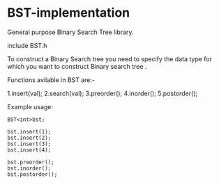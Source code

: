 # BST-implementation
General purpose Binary Search Tree library.

include BST.h

To construct a Binary Search tree you need to specify the data type for which you want to construct Binary search tree .

Functions avilable in BST are:-

1.insert(val);
2.search(val);
3.preorder();
4.inorder();
5.postorder();

Example usage:

    BST<int>bst;
    
    bst.insert(1);
    bst.insert(2);
    bst.insert(3);
    bst.insert(4);
    
    bst.preorder();
    bst.inorder();
    bst.postorder();
    
